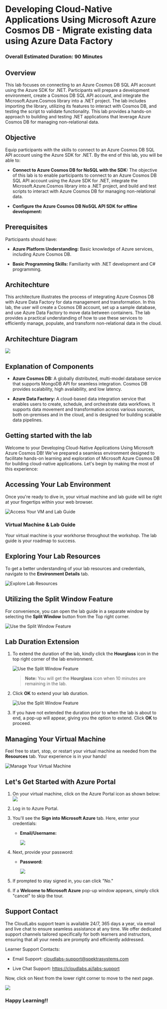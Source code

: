 # Developing Cloud-Native Applications Using Microsoft Azure Cosmos DB - Migrate existing data using Azure Data Factory

### Overall Estimated Duration: 90 Minutes

## Overview

This lab focuses on connecting to an Azure Cosmos DB SQL API account using the Azure SDK for .NET. Participants will prepare a development environment, create a Cosmos DB SQL API account, and integrate the Microsoft.Azure.Cosmos library into a .NET project. The lab includes importing the library, utilizing its features to interact with Cosmos DB, and testing the script to validate functionality. This lab provides a hands-on approach to building and testing .NET applications that leverage Azure Cosmos DB for managing non-relational data.

## Objective

Equip participants with the skills to connect to an Azure Cosmos DB SQL API account using the Azure SDK for .NET. By the end of this lab, you will be able to:

- **Connect to Azure Cosmos DB for NoSQL with the SDK:** The objective of this lab is to enable participants to connect to an Azure Cosmos DB SQL API account using the Azure SDK for .NET, integrate the Microsoft.Azure.Cosmos library into a .NET project, and build and test scripts to interact with Azure Cosmos DB for managing non-relational data.

- **Configure the Azure Cosmos DB NoSQL API SDK for offline development:**  

## Prerequisites

Participants should have:

- **Azure Platform Understanding:** Basic knowledge of Azure services, including Azure Cosmos DB.

- **Basic Programming Skills:** Familiarity with .NET development and C# programming.

## Architechture

This architecture illustrates the process of integrating Azure Cosmos DB with Azure Data Factory for data management and transformation. In this lab, the user will create a Cosmos DB account, set up a sample database, and use Azure Data Factory to move data between containers. The lab provides a practical understanding of how to use these services to efficiently manage, populate, and transform non-relational data in the cloud.

## Architechture Diagram

![](/instructions/architecturedia/lab3.png)

## Explanation of Components

- **Azure Cosmos DB:** A globally distributed, multi-model database service that supports MongoDB API for seamless integration. Cosmos DB provides scalability, high availability, and low latency. 

- **Azure Data Factory:** A cloud-based data integration service that enables users to create, schedule, and orchestrate data workflows. It supports data movement and transformation across various sources, both on-premises and in the cloud, and is designed for building scalable data pipelines.

## Getting started with the lab

Welcome to your Developing Cloud-Native Applications Using Microsoft Azure Cosmos DB! We've prepared a seamless environment designed to facilitate hands-on learning and exploration of Microsoft Azure Cosmos DB for building cloud-native applications. Let's begin by making the most of this experience:
 
## Accessing Your Lab Environment
 
Once you're ready to dive in, your virtual machine and lab guide will be right at your fingertips within your web browser.
 
![Access Your VM and Lab Guide](./instructions/media/labguide.png)

### Virtual Machine & Lab Guide
 
Your virtual machine is your workhorse throughout the workshop. The lab guide is your roadmap to success.
 
## Exploring Your Lab Resources
 
To get a better understanding of your lab resources and credentials, navigate to the **Environment Details** tab.
 
![Explore Lab Resources](./instructions/media/env.png)

## Utilizing the Split Window Feature
 
For convenience, you can open the lab guide in a separate window by selecting the **Split Window** button from the Top right corner.
 
![Use the Split Window Feature](./instructions/media/spl.png)
 
## **Lab Duration Extension**

1. To extend the duration of the lab, kindly click the **Hourglass** icon in the top right corner of the lab environment. 

   ![Use the Split Window Feature](./instructions/media/gext.png)   

   >**Note:** You will get the **Hourglass** icon when 10 minutes are remaining in the lab.

3. Click **OK** to extend your lab duration.
 
   ![Use the Split Window Feature](./instructions/media/gext2.png)

4. If you have not extended the duration prior to when the lab is about to end, a pop-up will appear, giving you the option to extend. Click **OK** to proceed.

## Managing Your Virtual Machine
 
Feel free to start, stop, or restart your virtual machine as needed from the **Resources** tab. Your experience is in your hands!
 
![Manage Your Virtual Machine](./instructions/media/res.png)

## Let's Get Started with Azure Portal
 
1. On your virtual machine, click on the Azure Portal icon as shown below:
   ![](media/azureportal.png)

1. Log in to Azure Portal.

1. You'll see the **Sign into Microsoft Azure** tab. Here, enter your credentials:
 
   - **Email/Username:** <inject key="AzureAdUserEmail"></inject>

     ![](instructions/media/intro1.png)

1. Next, provide your password:
 
   - **Password:** <inject key="AzureAdUserPassword"></inject>

     ![](instructions/media/intro2.png)

1. If prompted to stay signed in, you can click "No."
 
1. If a **Welcome to Microsoft Azure** pop-up window appears, simply click "cancel" to skip the tour.

## Support Contact

The CloudLabs support team is available 24/7, 365 days a year, via email and live chat to ensure seamless assistance at any time. We offer dedicated support channels tailored specifically for both learners and instructors, ensuring that all your needs are promptly and efficiently addressed.

Learner Support Contacts:

- Email Support: cloudlabs-support@spektrasystems.com

- Live Chat Support: https://cloudlabs.ai/labs-support
   
Now, click on Next from the lower right corner to move to the next page.

![](./instructions/media/num.png)

### Happy Learning!!
